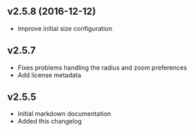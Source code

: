 ## v2.5.8 (2016-12-12)

- Improve initial size configuration

## v2.5.7

- Fixes problems handling the radius and zoom preferences
- Add license metadata

## v2.5.5

- Initial markdown documentation
- Added this changelog

